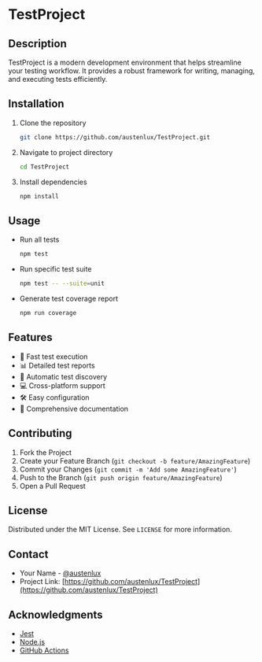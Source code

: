 # TestProject

## Description
TestProject is a modern development environment that helps streamline your testing workflow. It provides a robust framework for writing, managing, and executing tests efficiently.

## Installation
1. Clone the repository
   ```bash
   git clone https://github.com/austenlux/TestProject.git
   ```
2. Navigate to project directory
   ```bash
   cd TestProject
   ```
3. Install dependencies
   ```bash
   npm install
   ```

## Usage
- Run all tests
  ```bash
  npm test
  ```
- Run specific test suite
  ```bash
  npm test -- --suite=unit
  ```
- Generate test coverage report
  ```bash
  npm run coverage
  ```

## Features
- 🚀 Fast test execution
- 📊 Detailed test reports
- 🔄 Automatic test discovery
- 💻 Cross-platform support
- 🛠️ Easy configuration
- 📝 Comprehensive documentation

## Contributing
1. Fork the Project
2. Create your Feature Branch (`git checkout -b feature/AmazingFeature`)
3. Commit your Changes (`git commit -m 'Add some AmazingFeature'`)
4. Push to the Branch (`git push origin feature/AmazingFeature`)
5. Open a Pull Request

## License
Distributed under the MIT License. See `LICENSE` for more information.

## Contact
- Your Name - [@austenlux](https://github.com/austenlux)
- Project Link: [https://github.com/austenlux/TestProject](https://github.com/austenlux/TestProject)

## Acknowledgments
- [Jest](https://jestjs.io/)
- [Node.js](https://nodejs.org/)
- [GitHub Actions](https://github.com/features/actions)